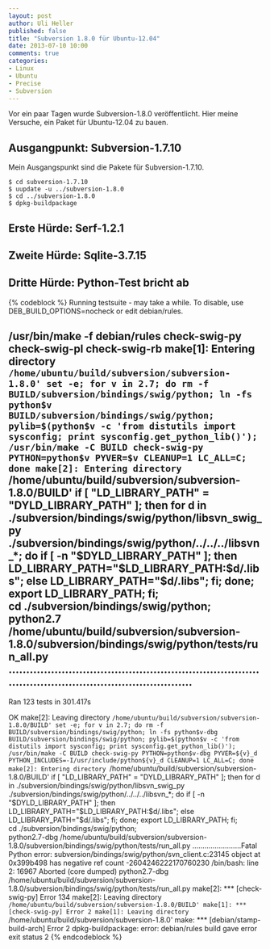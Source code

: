 ```yaml
---
layout: post
author: Uli Heller
published: false
title: "Subversion 1.8.0 für Ubuntu-12.04"
date: 2013-07-10 10:00
comments: true
categories:
- Linux
- Ubuntu
- Precise
- Subversion
---
```


Vor ein paar Tagen wurde Subversion-1.8.0 veröffentlicht.
Hier meine Versuche, ein Paket für Ubuntu-12.04 zu bauen.

<!-- more -->

## Ausgangpunkt: Subversion-1.7.10

Mein Ausgangspunkt sind die Pakete für Subversion-1.7.10.

    $ cd subversion-1.7.10
    $ uupdate -u ../subversion-1.8.0
    $ cd ../subversion-1.8.0
    $ dpkg-buildpackage

## Erste Hürde: Serf-1.2.1

## Zweite Hürde: Sqlite-3.7.15

## Dritte Hürde: Python-Test bricht ab

{% codeblock %}
Running testsuite - may take a while.  To disable,
use DEB_BUILD_OPTIONS=nocheck or edit debian/rules.

/usr/bin/make -f debian/rules check-swig-py check-swig-pl check-swig-rb
make[1]: Entering directory `/home/ubuntu/build/subversion/subversion-1.8.0'
set -e; for v in 2.7; do rm -f BUILD/subversion/bindings/swig/python; ln -fs python$v BUILD/subversion/bindings/swig/python; pylib=$(python$v -c 'from distutils import sysconfig; print sysconfig.get_python_lib()');  /usr/bin/make -C BUILD check-swig-py PYTHON=python$v PYVER=$v CLEANUP=1 LC_ALL=C; done
make[2]: Entering directory `/home/ubuntu/build/subversion/subversion-1.8.0/BUILD'
if [ "LD_LIBRARY_PATH" = "DYLD_LIBRARY_PATH" ]; then for d in ./subversion/bindings/swig/python/libsvn_swig_py ./subversion/bindings/swig/python/../../../libsvn_*; do if [ -n "$DYLD_LIBRARY_PATH" ]; then LD_LIBRARY_PATH="$LD_LIBRARY_PATH:$d/.libs"; else LD_LIBRARY_PATH="$d/.libs"; fi; done; export LD_LIBRARY_PATH; fi; \
	cd ./subversion/bindings/swig/python; \
	  python2.7 /home/ubuntu/build/subversion/subversion-1.8.0/subversion/bindings/swig/python/tests/run_all.py
...........................................................................................................................
----------------------------------------------------------------------
Ran 123 tests in 301.417s

OK
make[2]: Leaving directory `/home/ubuntu/build/subversion/subversion-1.8.0/BUILD'
set -e; for v in 2.7; do rm -f BUILD/subversion/bindings/swig/python; ln -fs python$v-dbg BUILD/subversion/bindings/swig/python; pylib=$(python$v -c 'from distutils import sysconfig; print sysconfig.get_python_lib()');  /usr/bin/make -C BUILD check-swig-py PYTHON=python$v-dbg PYVER=${v}_d PYTHON_INCLUDES=-I/usr/include/python${v}_d CLEANUP=1 LC_ALL=C; done
make[2]: Entering directory `/home/ubuntu/build/subversion/subversion-1.8.0/BUILD'
if [ "LD_LIBRARY_PATH" = "DYLD_LIBRARY_PATH" ]; then for d in ./subversion/bindings/swig/python/libsvn_swig_py ./subversion/bindings/swig/python/../../../libsvn_*; do if [ -n "$DYLD_LIBRARY_PATH" ]; then LD_LIBRARY_PATH="$LD_LIBRARY_PATH:$d/.libs"; else LD_LIBRARY_PATH="$d/.libs"; fi; done; export LD_LIBRARY_PATH; fi; \
	cd ./subversion/bindings/swig/python; \
	  python2.7-dbg /home/ubuntu/build/subversion/subversion-1.8.0/subversion/bindings/swig/python/tests/run_all.py
........................Fatal Python error: subversion/bindings/swig/python/svn_client.c:23145 object at 0x399b498 has negative ref count -2604246222170760230
/bin/bash: line 2: 16967 Aborted                 (core dumped) python2.7-dbg /home/ubuntu/build/subversion/subversion-1.8.0/subversion/bindings/swig/python/tests/run_all.py
make[2]: *** [check-swig-py] Error 134
make[2]: Leaving directory `/home/ubuntu/build/subversion/subversion-1.8.0/BUILD'
make[1]: *** [check-swig-py] Error 2
make[1]: Leaving directory `/home/ubuntu/build/subversion/subversion-1.8.0'
make: *** [debian/stamp-build-arch] Error 2
dpkg-buildpackage: error: debian/rules build gave error exit status 2
{% endcodeblock %}
